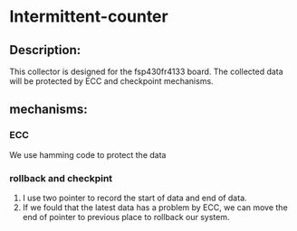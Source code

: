 # Intermittent-counter
## Description:
This collector is designed for the fsp430fr4133 board. The collected data will be protected by ECC and checkpoint mechanisms.
## mechanisms:
### ECC
We use hamming code to protect the data
### rollback and checkpint
1. I use two pointer to record the start of data and end of data.
2. If we fould that the latest data has a problem by ECC, we can move the end of pointer to previous place to rollback our system.